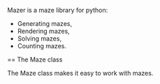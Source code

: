 Mazer is a maze library for python:

 * Generating mazes,
 * Rendering mazes,
 * Solving mazes,
 * Counting mazes.

== The Maze class

The Maze class makes it easy to work with mazes.